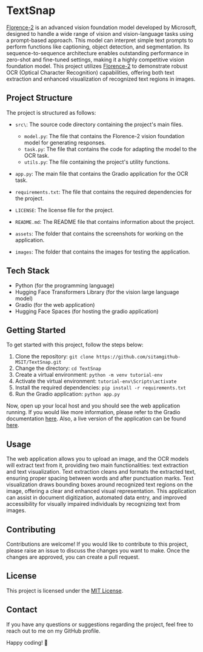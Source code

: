 # TextSnap

[Florence-2](https://huggingface.co/microsoft/Florence-2-large-ft) is an advanced vision foundation model developed by Microsoft, designed to handle a wide range of vision and vision-language tasks using a prompt-based approach. This model can interpret simple text prompts to perform functions like captioning, object detection, and segmentation. Its sequence-to-sequence architecture enables outstanding performance in zero-shot and fine-tuned settings, making it a highly competitive vision foundation model. This project utilizes [Florence-2](https://huggingface.co/microsoft/Florence-2-large-ft) to demonstrate robust OCR (Optical Character Recognition) capabilities, offering both text extraction and enhanced visualization of recognized text regions in images.

## Project Structure

The project is structured as follows:

- `src\`: The source code directory containing the project's main files.

  - `model.py`: The file that contains the Florence-2 vision foundation model for generating responses.
  - `task.py`: The file that contains the code for adapting the model to the OCR task.
  - `utils.py`: The file containing the project's utility functions.

- `app.py`: The main file that contains the Gradio application for the OCR task.
- `requirements.txt`: The file that contains the required dependencies for the project.
- `LICENSE`: The license file for the project.
- `README.md`: The README file that contains information about the project.
- `assets`: The folder that contains the screenshots for working on the application.
- `images`: The folder that contains the images for testing the application.

## Tech Stack

- Python (for the programming language)
- Hugging Face Transformers Library (for the vision large language model)
- Gradio (for the web application)
- Hugging Face Spaces (for hosting the gradio application)

## Getting Started

To get started with this project, follow the steps below:

1. Clone the repository: `git clone https://github.com/sitamgithub-MSIT/TextSnap.git`
2. Change the directory: `cd TextSnap`
3. Create a virtual environment: `python -m venv tutorial-env`
4. Activate the virtual environment: `tutorial-env\Scripts\activate`
5. Install the required dependencies: `pip install -r requirements.txt`
6. Run the Gradio application: `python app.py`

Now, open up your local host and you should see the web application running. If you would like more information, please refer to the Gradio documentation [here](https://www.gradio.app/docs/interface). Also, a live version of the application can be found [here](https://huggingface.co/spaces/sitammeur/TextSnap).

## Usage

The web application allows you to upload an image, and the OCR models will extract text from it, providing two main functionalities: text extraction and text visualization. Text extraction cleans and formats the extracted text, ensuring proper spacing between words and after punctuation marks. Text visualization draws bounding boxes around recognized text regions on the image, offering a clear and enhanced visual representation. This application can assist in document digitization, automated data entry, and improved accessibility for visually impaired individuals by recognizing text from images.

## Contributing

Contributions are welcome! If you would like to contribute to this project, please raise an issue to discuss the changes you want to make. Once the changes are approved, you can create a pull request.

## License

This project is licensed under the [MIT License](LICENSE).

## Contact

If you have any questions or suggestions regarding the project, feel free to reach out to me on my GitHub profile.

Happy coding! 🚀
